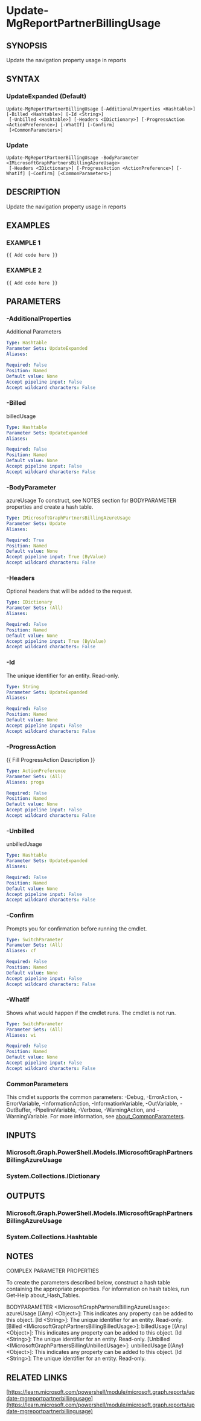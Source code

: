 ﻿---
external help file: Microsoft.Graph.Reports-help.xml
Module Name: Microsoft.Graph.Reports
online version: https://learn.microsoft.com/powershell/module/microsoft.graph.reports/update-mgreportpartnerbillingusage
schema: 2.0.0
---

# Update-MgReportPartnerBillingUsage

## SYNOPSIS
Update the navigation property usage in reports

## SYNTAX

### UpdateExpanded (Default)
```
Update-MgReportPartnerBillingUsage [-AdditionalProperties <Hashtable>] [-Billed <Hashtable>] [-Id <String>]
 [-Unbilled <Hashtable>] [-Headers <IDictionary>] [-ProgressAction <ActionPreference>] [-WhatIf] [-Confirm]
 [<CommonParameters>]
```

### Update
```
Update-MgReportPartnerBillingUsage -BodyParameter <IMicrosoftGraphPartnersBillingAzureUsage>
 [-Headers <IDictionary>] [-ProgressAction <ActionPreference>] [-WhatIf] [-Confirm] [<CommonParameters>]
```

## DESCRIPTION
Update the navigation property usage in reports

## EXAMPLES

### EXAMPLE 1
```
{{ Add code here }}
```

### EXAMPLE 2
```
{{ Add code here }}
```

## PARAMETERS

### -AdditionalProperties
Additional Parameters

```yaml
Type: Hashtable
Parameter Sets: UpdateExpanded
Aliases:

Required: False
Position: Named
Default value: None
Accept pipeline input: False
Accept wildcard characters: False
```

### -Billed
billedUsage

```yaml
Type: Hashtable
Parameter Sets: UpdateExpanded
Aliases:

Required: False
Position: Named
Default value: None
Accept pipeline input: False
Accept wildcard characters: False
```

### -BodyParameter
azureUsage
To construct, see NOTES section for BODYPARAMETER properties and create a hash table.

```yaml
Type: IMicrosoftGraphPartnersBillingAzureUsage
Parameter Sets: Update
Aliases:

Required: True
Position: Named
Default value: None
Accept pipeline input: True (ByValue)
Accept wildcard characters: False
```

### -Headers
Optional headers that will be added to the request.

```yaml
Type: IDictionary
Parameter Sets: (All)
Aliases:

Required: False
Position: Named
Default value: None
Accept pipeline input: True (ByValue)
Accept wildcard characters: False
```

### -Id
The unique identifier for an entity.
Read-only.

```yaml
Type: String
Parameter Sets: UpdateExpanded
Aliases:

Required: False
Position: Named
Default value: None
Accept pipeline input: False
Accept wildcard characters: False
```

### -ProgressAction
{{ Fill ProgressAction Description }}

```yaml
Type: ActionPreference
Parameter Sets: (All)
Aliases: proga

Required: False
Position: Named
Default value: None
Accept pipeline input: False
Accept wildcard characters: False
```

### -Unbilled
unbilledUsage

```yaml
Type: Hashtable
Parameter Sets: UpdateExpanded
Aliases:

Required: False
Position: Named
Default value: None
Accept pipeline input: False
Accept wildcard characters: False
```

### -Confirm
Prompts you for confirmation before running the cmdlet.

```yaml
Type: SwitchParameter
Parameter Sets: (All)
Aliases: cf

Required: False
Position: Named
Default value: None
Accept pipeline input: False
Accept wildcard characters: False
```

### -WhatIf
Shows what would happen if the cmdlet runs.
The cmdlet is not run.

```yaml
Type: SwitchParameter
Parameter Sets: (All)
Aliases: wi

Required: False
Position: Named
Default value: None
Accept pipeline input: False
Accept wildcard characters: False
```

### CommonParameters
This cmdlet supports the common parameters: -Debug, -ErrorAction, -ErrorVariable, -InformationAction, -InformationVariable, -OutVariable, -OutBuffer, -PipelineVariable, -Verbose, -WarningAction, and -WarningVariable. For more information, see [about_CommonParameters](http://go.microsoft.com/fwlink/?LinkID=113216).

## INPUTS

### Microsoft.Graph.PowerShell.Models.IMicrosoftGraphPartnersBillingAzureUsage
### System.Collections.IDictionary
## OUTPUTS

### Microsoft.Graph.PowerShell.Models.IMicrosoftGraphPartnersBillingAzureUsage
### System.Collections.Hashtable
## NOTES
COMPLEX PARAMETER PROPERTIES

To create the parameters described below, construct a hash table containing the appropriate properties.
For information on hash tables, run Get-Help about_Hash_Tables.

BODYPARAMETER \<IMicrosoftGraphPartnersBillingAzureUsage\>: azureUsage
  \[(Any) \<Object\>\]: This indicates any property can be added to this object.
  \[Id \<String\>\]: The unique identifier for an entity.
Read-only.
  \[Billed \<IMicrosoftGraphPartnersBillingBilledUsage\>\]: billedUsage
    \[(Any) \<Object\>\]: This indicates any property can be added to this object.
    \[Id \<String\>\]: The unique identifier for an entity.
Read-only.
  \[Unbilled \<IMicrosoftGraphPartnersBillingUnbilledUsage\>\]: unbilledUsage
    \[(Any) \<Object\>\]: This indicates any property can be added to this object.
    \[Id \<String\>\]: The unique identifier for an entity.
Read-only.

## RELATED LINKS

[https://learn.microsoft.com/powershell/module/microsoft.graph.reports/update-mgreportpartnerbillingusage](https://learn.microsoft.com/powershell/module/microsoft.graph.reports/update-mgreportpartnerbillingusage)

